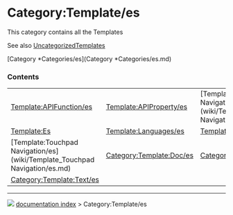 # Category:Template/es
This category contains all the Templates

See also [UncategorizedTemplates](Special_UncategorizedTemplates.md)

[Category   *Categories/es](Category   *Categories/es.md)

### Contents

|     |     |     |
| --- | --- | --- |
| [Template:APIFunction/es](wiki/Template_APIFunction/es.md) | [Template:APIProperty/es](wiki/Template_APIProperty/es.md) | [Template:Blender Navigation/es](wiki/Template_Blender Navigation/es.md) |
| [Template:Es](wiki/Template_Es.md) | [Template:Languages/es](wiki/Template_Languages/es.md) | [Template:Property/es](wiki/Template_Property/es.md) |
| [Template:Touchpad Navigation/es](wiki/Template_Touchpad Navigation/es.md) | [Category:Template:Doc/es](wiki/Category_Template_Doc/es.md) | [Category:Template:Navigation/es](wiki/Category_Template_Navigation/es.md) |
| [Category:Template:Text/es](wiki/Category_Template_Text/es.md) |



---
![](images/Right_arrow.png) [documentation index](../README.md) > Category:Template/es
